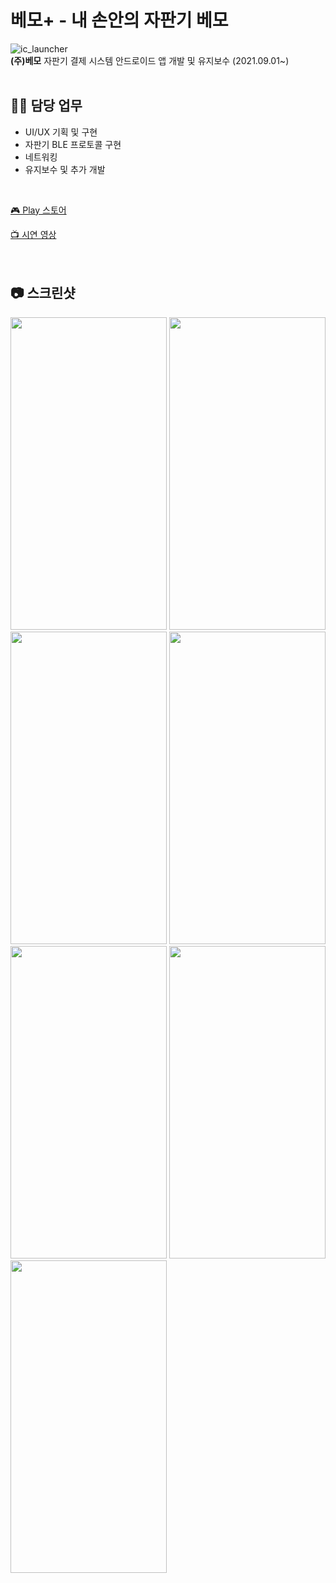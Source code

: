 # 베모+ - 내 손안의 자판기 베모
![ic_launcher](https://user-images.githubusercontent.com/79048895/168422263-31e0825f-e682-45c5-85d7-27d1ae8089b7.png)  
**(주)베모** 자판기 결제 시스템 안드로이드 앱 개발 및 유지보수 (2021.09.01~)  
<br>
## 🧑‍💻 담당 업무
- UI/UX 기획 및 구현
- 자판기 BLE 프로토콜 구현
- 네트워킹
- 유지보수 및 추가 개발
<br>

[🎮 Play 스토어](https://play.google.com/store/apps/details?id=kr.co.vemo.vemoplus)   

[📺 시연 영상](https://drive.google.com/file/d/1XjCkBAMaLtu91LDbhJOuYLQ9qSSEL_40/view?usp=sharing)  
<br>
<br>
## 📷 스크린샷
<img src="https://user-images.githubusercontent.com/79048895/168422363-47a0034e-319c-458b-81dc-44220acef6f7.png" width="250" height="500" /> <img src="https://user-images.githubusercontent.com/79048895/168422370-79a47d80-7976-4cf9-86d6-f32ffcbfad10.png" width="250" height="500" /> <img src="https://user-images.githubusercontent.com/79048895/168422379-170b6494-d3b7-4fc1-b73a-93f778298f4b.png" width="250" height="500" /> <img src="https://user-images.githubusercontent.com/79048895/168422394-e47e175e-5b55-47d3-bac7-85c2e1ddfeb2.png" width="250" height="500" /> <img src="https://user-images.githubusercontent.com/79048895/168422390-943a7aad-4ebc-4cf3-8338-c20c05f777c0.png" width="250" height="500" /> <img src="https://user-images.githubusercontent.com/79048895/168422412-db254a20-cd59-438b-b3b6-ce12c60adf32.png" width="250" height="500" /> <img src="https://user-images.githubusercontent.com/79048895/168422413-03ffe1dd-d3c4-410d-bfba-d34db357b2b6.png" width="250" height="500" />
<br>
<br>

